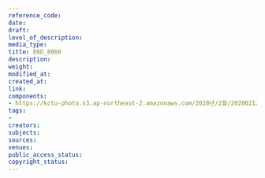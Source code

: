 ```yaml
---
reference_code: 
date: 
draft: 
level_of_description: 
media_type: 
title: E6D_8060
description: 
weight: 
modified_at: 
created_at: 
link: 
components:
- https://kctu-photo.s3.ap-northeast-2.amazonaws.com/2020년/2월/20200212_영남대의료원+고공농성+해단집회/E6D_8060.jpg
tags:
- 
creators: 
subjects: 
sources: 
venues: 
public_access_status: 
copyright_status: 
---
```

